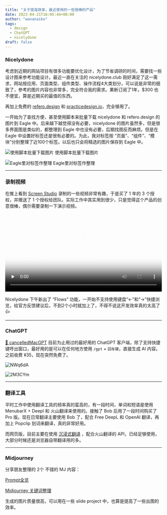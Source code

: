 ```yaml
---
title: "关于提高效率，最近使用的一些很棒的产品"
date: 2023-04-21T16:05:44+08:00
author: "wananaiko"
tags:
  - design
  - ChatGPT
  - nicelydone
draft: false
---
```


### Nicelydone

考虑到近期的网站项目有很多功能要优化设计，为了节省调研的时间，需要找一些设计图来参考功能设计。最近一直在关注的 nicelydone.club 刚好满足了这一需求，网站按应用、页面类型、组件类型、操作流程4大类划分，可以说是非常的细致了，参考的图片内容也非常多，完全符合我的需求。果断订阅了1年，$300 也不便宜，算是近期买的最值的东西。

再加上免费的 [refero.design](https://refero.design/) 和 [practicedesign.io](https://practicedesign.io/)，完全够用了。

一开始为了查找方便，甚至使用脚本来批量下载 nicelydone 和  refero.design 的图片到 Eagle 中。后来越下越觉得没有必要，nicelydone 的图片虽然多，但是很多界面图是类似的，都整理到 Eagle 中也没有必要，后期找图反而麻烦。但是在 Eagle 中设置好标签还是很有必要的。为此，我对标签按 “页面”、“组件”、“模块”分别整理了近100个标签。以后也只会将精选的图片保存到 Eagle 中。

![使用脚本批量下载图片](https://images.wananaiko.com/2023/04/nSKPQT.png)
使用脚本批量下载图片

![Eagle里对标签作整理](https://images.wananaiko.com/2023/04/GXNhni.png)
Eagle里对标签作整理

---

### 录制视频

在推上看到 [Screen Studio](https://www.screen.studio/) 录制的一些视频非常有趣，于是买了 1 年的 3 个授权，并赠送了 1 个授权给团队。实际工作中其实用到很少，只是觉得这个产品的创意很棒，偶尔需要录制一下演示视频。

<video id="video" controls=""  controlslist="nodownload"   autoplay="ture"  preload="none" allowfullscreen="true" position= "absolute" width="100%" poster="封面URL">       <source id="mp4" src="https://images.wananaiko.com/2023/04/nicelydone.mp4" type="video/mp4" >       </video>

Nicelydone 下午新出了 “Flows” 功能，一开始不支持使用键盘“←”和“→”快捷浏览，给官方反馈建议后，不到2个小时就加上了，不得不说这开发效率真的太高了 👍

---

### ChatGPT

[🧠 cancelledMacGPT](https://goodsnooze.gumroad.com/l/menugpt?layout=profile&recommended_by=library) 目前为止用过的最好用的 ChatGPT 客户端，除了支持快捷键呼出窗口，最好用的是可以在任何地方使用 `/gpt` + `回车键`，直接生成 AI 内容。之前收费 ¥35，现在突然免费了。

![NWq6dA](https://images.wananaiko.com/2023/04/NWq6dA.gif)

![2M3CYm](https://images.wananaiko.com/2023/04/2M3CYm.gif)

---

### 翻译工具

平时工作中使用翻译工具的频率真的蛮高的，有一段时间，单词和短语是使用 MenubarX + Deepl 和 火山翻译来使用的。接触了 Bob 后用了一段时间购买了 Pro 版。现在日常翻译主要使用 Bob 了，配合 Free DeepL 和 OpenAI 翻译，再加上 Popclip 划词来翻译，真的非常好用。

而网页版，目前主要在使用 [沉浸式翻译](https://immersive-translate.owenyoung.com/) ，配合火山翻译的 API，已经足够使用，大部分时候还是浏览器自带翻译用的多。

---

### Midjourney

分享朋友整理的 2个 不错的 MJ 内容：

[‬⁡⁣⁤﻿‌⁢⁤⁢⁡‍⁣⁤‍⁡‬⁡⁤﻿⁡‬‍﻿⁣⁡‌⁣⁤⁢‍﻿‍⁡‬⁡⁡Prompt全览](https://rnrjayevh1.feishu.cn/wiki/wikcnHF7TTmr35bOwydpW4D3vbh?table=tbl9uQQLonUuCClB&view=vewhjOF3qU)

[‌‬⁢‌﻿‌⁣‍⁡‬‬⁡⁤‌‬﻿⁢⁤‍⁣⁡⁣‌﻿‬﻿﻿⁡‬⁣‍⁢⁣﻿‬⁣﻿⁢‌⁤⁣⁡Midjourney 关键词整理](https://ixytmi9pq4.feishu.cn/sheets/shtcnphfw6fyRjh3ZEirkv4iFOc)

生成的图片质量很高，可以用在一些 slide project 中，也算是提高了一些出图的效率。

